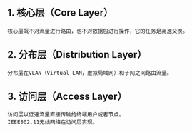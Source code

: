 
## 1. 核心层（Core Layer）
	核心层既不对流量进行路由，也不对数据包进行操作，它的任务是高速交换。
		
## 2. 分布层（Distribution Layer）
	分布层在VLAN（Virtual LAN，虚拟局域网）和子网之间路由流量。
		
## 3. 访问层（Access Layer）
	访问层以低速流量直接传输给终端用户或者节点。
	IEEE802.11无线网络在访问层实现。
